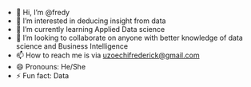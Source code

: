 - 👋 Hi, I’m @fredy
- 👀 I’m interested in deducing insight from data
- 🌱 I’m currently learning Applied Data science
- 💞️ I’m looking to collaborate on anyone with better knowledge of data science and Business Intelligence
- 📫 How to reach me is via uzoechifrederick@gmail.com
- 😄 Pronouns: He/She
- ⚡ Fun fact: Data 

<!---
fredyrika/fredyrika is a ✨ special ✨ repository because its `README.md` (this file) appears on your GitHub profile.
You can click the Preview link to take a look at your changes.
--->
